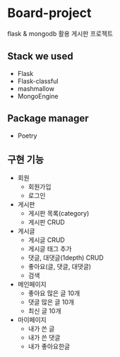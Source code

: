 # Board-project
flask &amp; mongodb 활용 게시판 프로젝트

## Stack we used  
- Flask
- Flask-classful
- mashmallow
- MongoEngine

## Package manager
- Poetry

## 구현 기능
- 회원
    - 회원가입
    - 로그인
- 게시판
    - 게시판 목록(category)
    - 게시판 CRUD
- 게시글
    - 게시글 CRUD 
    - 게시글 태그 추가
    - 댓글, 대댓글(1depth) CRUD
    - 좋아요(글, 댓글, 대댓글)
    - 검색
- 메인페이지
    - 좋아요 많은 글 10개
    - 댓글 많은 글 10개
    - 최신 글 10개
- 마이페이지
    - 내가 쓴 글
    - 내가 쓴 댓글
    - 내가 좋아요한글
